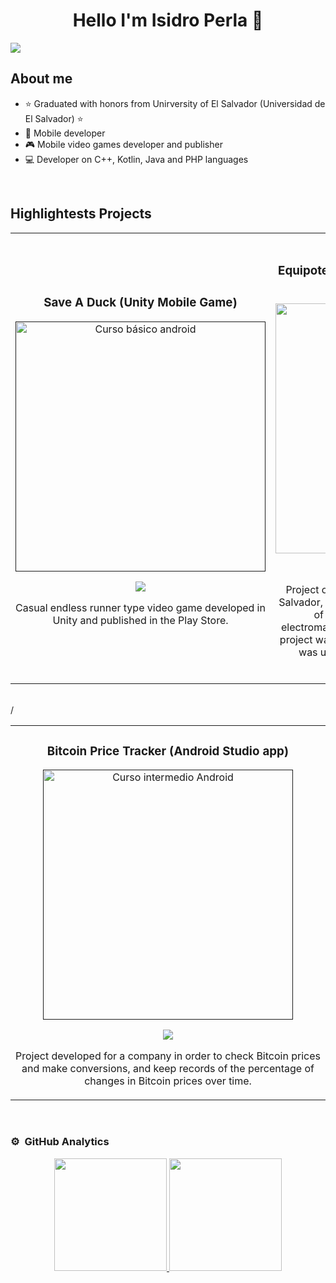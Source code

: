 <div align="center">
<h1 align="center">Hello I'm Isidro Perla 👋</h1>
</div>
<img src="https://i.imgur.com/C3rk8eb.png">

## About me

- ⭐ Graduated with honors from Unirversity of El Salvador (Universidad de El Salvador) ⭐
- 📲 Mobile developer
- 🎮 Mobile video games developer and publisher
- 💻 Developer on C++, Kotlin, Java and PHP languages
<br>

## Highlightests Projects
<table>
<tr>
<td width="50%">
<h3 align="center">Save A Duck (Unity Mobile Game)</h3>
<div align="center">
<a href=""https://github.com/ArisGuimera/Android-Expert" target="_blank"><img src="https://i.imgur.com/eIaVUsO.jpg" width="400" alt="Curso básico android"></a>
<p>
<a href="https://play.google.com/store/apps/details?id=com.FullPowerGames.SaveADuck&pli=1" target="_blank">
<img src="https://i.imgur.com/Pwv9qW1.png">
</a>
</p>
<p>Casual endless runner type video game developed in Unity and published in the Play Store.</p>
</div>
                                                                                      
</td>

<td width="50%">
               <br>
<h3 align="center">Equipotential Lines Physics Simulation (Qt, OpenGL, C++ Project)</h3>
<div align="center">                                       
<a href="https://github.com/ArisGuimera/SimpleAndroidMVVM" target="_blank"><img src="https://i.imgur.com/Rnpm9ki.png" width="400" alt="Curso arquitectura MVVM"></a>
<br>
<p>
<a href="https://github.com/IsidroPerla97/Qt-Opengl-Projects/tree/master/Curvas%20Equipotenciales" target="_blank">
<img src="https://img.shields.io/badge/C%C3%93DIGO-80ffaa?style=for-the-badge&logo=github&logoColor=black">
</a>
</p>
</p>Project of my social hours for the University of El Salvador, in order to be used by the physics section of the university to teach the topic of electromagnetic fields and equipotential lines. This project was developed in the C++ language, and Qt was used for the forms and OpenGL for the graphics.</p>
</div>                                                             
</table>                                                                                 
</div>
<br>/

<table>
<tr>
<td width="100%">
<h3 align="center">Bitcoin Price Tracker (Android Studio app)</h3>
<div align="center">
<a href=""https://github.com/ArisGuimera/Android-Expert-Intermedio" target="_blank"><img src="https://i.imgur.com/uyWgp98.png" width="400" alt="Curso intermedio Android"></a>
<p>
<a href="https://github.com/ArisGuimera/Android-Expert-Intermedio" target="_blank">
<img src="https://img.shields.io/badge/CÓDIGO-ff9?style=for-the-badge&logo=github&logoColor=black">
</a>
</p>
<p>Project developed for a company in order to check Bitcoin prices and make conversions, and keep records of the percentage of changes in Bitcoin prices over time.</p>
</div>
                                                                                      
</td>                                                    
</table>                                                                                 
</div>
<br>

### ⚙️ &nbsp;GitHub Analytics

<p align="center">
<a href="https://github.com/ArisGuimera">
  <img height="180em" src="https://github-readme-stats-eight-theta.vercel.app/api?username=IsidroPerla97&show_icons=true&theme=algolia&include_all_commits=true&count_private=true"/>
  <img height="180em" src="https://github-readme-stats-eight-theta.vercel.app/api/top-langs/?username=IsidroPerla97&layout=compact&langs_count=8&theme=algolia"/>
</a>
</p>
